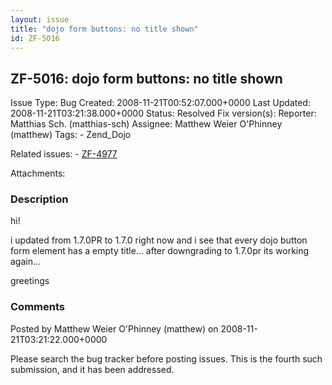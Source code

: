 ```yaml
---
layout: issue
title: "dojo form buttons: no title shown"
id: ZF-5016
---
```


ZF-5016: dojo form buttons: no title shown
------------------------------------------

 Issue Type: Bug Created: 2008-11-21T00:52:07.000+0000 Last Updated: 2008-11-21T03:21:38.000+0000 Status: Resolved Fix version(s): 
 Reporter:  Matthias Sch. (matthias-sch)  Assignee:  Matthew Weier O'Phinney (matthew)  Tags: - Zend\_Dojo
 
 Related issues: - [ZF-4977](/issues/browse/ZF-4977)
 
 Attachments: 
### Description

hi!

i updated from 1.7.0PR to 1.7.0 right now and i see that every dojo button form element has a empty title... after downgrading to 1.7.0pr its working again...

greetings

 

 

### Comments

Posted by Matthew Weier O'Phinney (matthew) on 2008-11-21T03:21:22.000+0000

Please search the bug tracker before posting issues. This is the fourth such submission, and it has been addressed.

 

 